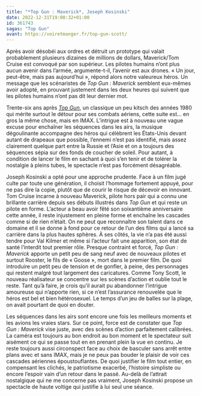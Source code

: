 ```yaml
---
title: "*Top Gun : Maverick*, Joseph Kosinski"
date: 2022-12-31T19:00:32+01:00
id: 361743 
sagas: "Top Gun"
avant: https://voiretmanger.fr/top-gun-scott/
---
```


Après avoir désobéi aux ordres et détruit un prototype qui valait probablement plusieurs dizaines de millions de dollars, Maverick/Tom Cruise est convoqué par son supérieur. Les pilotes humains n’ont plus aucun avenir dans l’armée, argumente-t-il, l’avenir est aux drones. « Un jour, peut-être, mais pas aujourd’hui », répond alors notre valeureux héros. Un message que les scénaristes de *Top Gun : Maverick* semblent eux-mêmes avoir adopté, en prouvant justement dans les deux heures qui suivent que les pilotes humains n’ont pas dit leur dernier mot.

Trente-six ans après [*Top Gun*](https://voiretmanger.fr/top-gun-scott/), un classique un peu kitsch des années 1980 qui mérite surtout le détour pour ses combats aériens, cette suite est… en gros la même chose, mais en IMAX. L’intrigue est à nouveau une vague excuse pour enchaîner les séquences dans les airs, la musique dégoulinante accompagne des héros qui célèbrent les États-Unis devant autant de drapeaux que possible, l’ennemi n’est pas identifié, mais assez clairement quelque part entre la Russie et l’Asie et on a toujours des séquences sépia sur des fonds de coucher de soleil. Pour autant, à condition de lancer le film en sachant à quoi s’en tenir et de tolérer la nostalgie à pleins tubes, le spectacle n’est pas forcément désagréable.

Joseph Kosinski a opté pour une approche prudente. Face à un film jugé culte par toute une génération, il choisit l’hommage fortement appuyé, pour ne pas dire la copie, plutôt que de courir le risque de décevoir en innovant. Tom Cruise incarne à nouveau Maverick, pilote hors pair qui a connu une brillante carrière depuis ses débuts illustrés dans *Top Gun* et qui reste un pilote en forme. L’acteur a beau avoir fêté son soixantième anniversaire cette année, il reste injustement en pleine forme et enchaîne les cascades comme si de rien n’était. On ne peut que reconnaître son talent dans ce domaine et il se donne à fond pour ce retour de l’un des films qui a lancé sa carrière dans la plus hautes sphères. À ses côtés, la vie n’a pas été aussi tendre pour Val Kilmer et même si l’acteur fait une apparition, son état de santé l’interdit tout premier rôle. Presque contraint et forcé, *Top Gun : Maverick* apporte un petit peu de sang neuf avec de nouveaux pilotes et surtout Rooster, le fils de « Goose », mort dans le premier film. De quoi introduire un petit peu de tension et de gonfler, à peine, des personnages qui restent malgré tout largement des caricatures. Comme Tony Scott, le nouveau réalisateur se concentre sur les scènes d’action et oublie tout le reste. Tant qu’à faire, je crois qu’il aurait pu abandonner l’intrigue amoureuse qui n’apporte rien, si ce n’est l’assurance renouvelée que le héros est bel et bien hétérosexuel. Le temps d’un jeu de balles sur la plage, on avait pourtant de quoi en douter.

Les séquences dans les airs sont encore une fois les meilleurs moments et les avions les vraies stars. Sur ce point, force est de constater que *Top Gun : Maverick* vise juste, avec des scènes d’action parfaitement calibrées. La caméra est toujours au bon endroit au bon moment et le spectateur suit aisément ce qui se passe tout en en prenant plein la vue en continu. Je reste toujours aussi circonspect face au choix de basculer sans arrêt entre plans avec et sans IMAX, mais je ne peux pas bouder le plaisir de voir ces cascades aériennes époustouflantes. De quoi justifier le film tout entier, en compensant les clichés, le patriotisme exacerbé, l’histoire simpliste ou encore l’espoir vain d’un retour dans le passé. Au-delà de l’attrait nostalgique qui ne me concerne pas vraiment, Joseph Kosinski propose un spectacle de haute voltige qui justifie à lui seul une séance.
